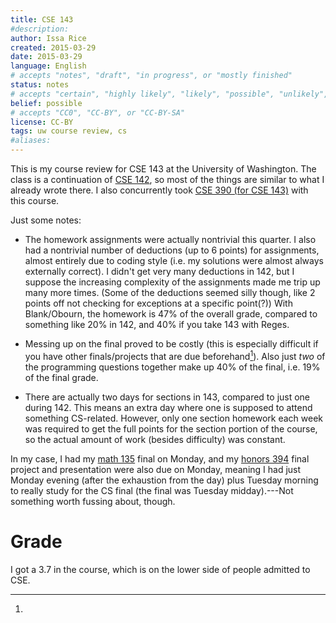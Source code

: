 ```yaml
---
title: CSE 143
#description: 
author: Issa Rice
created: 2015-03-29
date: 2015-03-29
language: English
# accepts "notes", "draft", "in progress", or "mostly finished"
status: notes
# accepts "certain", "highly likely", "likely", "possible", "unlikely", "highly unlikely", "remote", "impossible", "log", "emotional", or "fiction"
belief: possible
# accepts "CC0", "CC-BY", or "CC-BY-SA"
license: CC-BY
tags: uw course review, cs
#aliases: 
---
```


This is my course review for CSE 143 at the University of Washington.
The class is a continuation of [CSE 142](), so most of the things are similar to what I already wrote there.
I also concurrently took [CSE 390 (for CSE 143)]() with this course.

Just some notes:

- The homework assignments were actually nontrivial this quarter.
I also had a nontrivial number of deductions (up to 6 points) for assignments, almost entirely due to coding style (i.e. my solutions were almost always externally correct).
I didn't get very many deductions in 142, but I suppose the increasing complexity of the assignments made me trip up many more times.
(Some of the deductions seemed silly though, like 2 points off not checking for exceptions at a specific point(?))
With Blank/Obourn, the homework is 47% of the overall grade, compared to something like 20% in 142, and 40% if you take 143 with Reges.

- Messing up on the final proved to be costly (this is especially difficult if you have other finals/projects that are due beforehand[^rant]).
Also just *two* of the programming questions together make up 40% of the final, i.e. 19% of the final grade.

- There are actually two days for sections in 143, compared to just one during 142.
This means an extra day where one is supposed to attend something CS-related.
However, only one section homework each week was required to get the full points for the section portion of the course, so the actual amount of work (besides difficulty) was constant.

[^rant]:
In my case, I had my [math 135]() final on Monday, and my [honors 394]() final project and presentation were also due on Monday, meaning I had just Monday evening (after the exhaustion from the day) plus Tuesday morning to really study for the CS final (the final was Tuesday midday).---Not something worth fussing about, though.

# Grade

I got a 3.7 in the course, which is on the lower side of people admitted to CSE.
